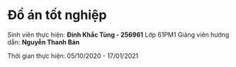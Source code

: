 <h1>Đồ án tốt nghiệp</h1>

Sinh viên thực hiện: <b>Đinh Khắc Tùng - 256961</b>
Lớp 61PM1
Giảng viên hướng dẫn: <b>Nguyễn Thanh Bản</b>

Thời gian thực hiện: 05/10/2020 - 17/01/2021
